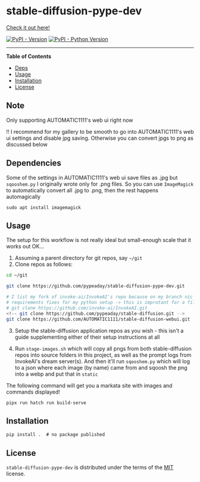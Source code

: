 # stable-diffusion-pype-dev

[Check it out here!](https://pypeaday.github.io/stable-diffusion-pype-dev/)

[![PyPI - Version](https://img.shields.io/pypi/v/stable-diffusion-pype-dev.svg)](https://pypi.org/project/stable-diffusion-pype-dev)
[![PyPI - Python Version](https://img.shields.io/pypi/pyversions/stable-diffusion-pype-dev.svg)](https://pypi.org/project/stable-diffusion-pype-dev)

-----

**Table of Contents**

- [Deps](#Dependencies)
- [Usage](#usage)
- [Installation](#installation)
- [License](#license)

## Note

Only supporting AUTOMATIC1111's web ui right now

!! I recommend for my gallery to be smooth to go into AUTOMATIC1111's web ui
settings and disable jpg saving. Otherwise you can convert jpgs to png as
discussed below

## Dependencies


Some of the settings in AUTOMATIC1111's web ui save files as .jpg but
`sqooshem.py` I originally wrote only for .png files. So you can use
`ImageMagick` to automatically convert all .jpg to .png, then the rest happens
automagically

`sudo apt install imagemagick`

## Usage

The setup for this workflow is not really ideal but small-enough scale that it works out OK...

1. Assuming a parent directory for git repos, say `~/git`
2. Clone repos as follows:

```bash
cd ~/git

git clone https://github.com/pypeaday/stable-diffusion-pype-dev.git

# I list my fork of invoke-ai/InvokeAI's repo because on my branch nic are some
# requirements fixes for my python setup -> this is improtant for a filepath later
# git clone https://github.com/invoke-ai/InvokeAI.git
<!-- git clone https://github.com/pypeaday/stable-diffusion.git -->
git clone https://github.com/AUTOMATIC1111/stable-diffusion-webui.git

```

3. Setup the stable-diffusion application repos as you wish - this isn't a
   guide supplementing either of their setup instructions at all

4. Run `stage-images.sh` which will copy all pngs from both stable-diffusion
   repos into source folders in this project, as well as the prompt logs from
   InvokeAI's dream server(s). And then it'll run `sqooshem.py` which will log
   to a json where each image (by name) came from and sqoosh the png into a
   webp and put that in `static`

The following command will get you a markata site with images and commands displayed!

```console
pipx run hatch run build-serve
```

## Installation

```console
pip install .  # no package published
```

## License

`stable-diffusion-pype-dev` is distributed under the terms of the [MIT](https://spdx.org/licenses/MIT.html) license.
